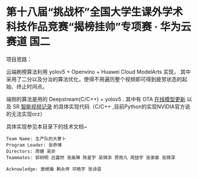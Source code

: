 # 第十八届“挑战杯”全国大学生课外学术科技作品竞赛“揭榜挂帅”专项赛 · 华为云赛道 国二

项目思路：

云端刷榜算法利用 yolov5 + Openvino + Huawei Cloud ModelArts 实现，
其中采用了二分以及分治的算法优化，使得不用遍历整个视频即可得到疲劳状态的起始、终止时间点。

端侧的算法是用的 Deepstream(C/C++) + yolov5 . 
其中有 OTA [在线模型更新](https://docs.nvidia.com/metropolis/deepstream/6.0.1/dev-guide/text/DS_on_the_fly_model.html)
以及 SR [智能视频记录](https://docs.nvidia.com/metropolis/deepstream/6.0.1/dev-guide/text/DS_Smart_video.html)
的具体实现代码（C/C++ ,目前Python的实现NVIDIA官方说的无法实现orz）


具体实现参见本目录下的技术文档~

```
Team Name: 生产队的大萝卜
Program Leader: 张恭博
Directors: 周健 吴非
Teammates: 郭树明 吕露然 张奥琳 陈星宇 吴锦添 贾雨凡 周喆宇 张家豪 张锦深

Acknowledge: 唐岷瀚 赖永烨 邓皓宇 张诗语
```

